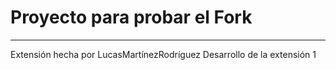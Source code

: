 # Proyecto para probar el Fork

----
Extensión hecha por LucasMartínezRodríguez
Desarrollo de la extensión 1

<!-- A partir de aquí (esta línea no se muestra) -->
